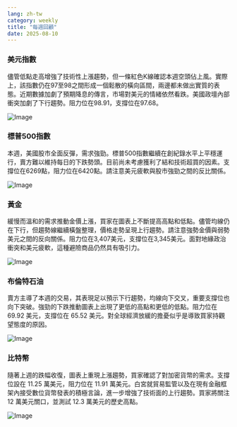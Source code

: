 ```yaml
---
lang: zh-tw
category: weekly
title: "每週回顧"
date: 2025-08-10
---
```


### 美元指數

儘管低點走高增強了技術性上漲趨勢，但一條紅色K線確認本週空頭佔上風。實際上，該指數仍在97至98之間形成一個鬆散的橫向區間，兩邊都未做出實質的表態。近期數據加劇了預期降息的傳言，市場對美元的情緒依然看跌。美國政壇內部衝突加劇了下行趨勢。阻力位在98.91，支撐位在97.68。

![Image](https://markleighedu.github.io/img/Aug-2025/10-Aug-2025/usdindex.jpg)

### 標普500指數

本週，美國股市全面反彈，需求強勁。標普500指數繼續在創紀錄水平上平穩運行，賣方難以維持每日的下跌勢頭。目前尚未考慮獲利了結和技術超買的因素。支撐位在6269點，阻力位在6420點。請注意美元疲軟與股市強勁之間的反比關係。

![Image](https://markleighedu.github.io/img/Aug-2025/10-Aug-2025/sp500.jpg)

### 黃金

緩慢而溫和的需求推動金價上漲，買家在圖表上不斷提高高點和低點。儘管均線仍在下行，但趨勢線繼續橫盤整理，價格走勢呈現上行趨勢。請注意強勢金價與弱勢美元之間的反向關係。阻力位在3,407美元，支撐位在3,345美元。面對地緣政治衝突和美元疲軟，這種避險商品仍然具有吸引力。

![Image](https://markleighedu.github.io/img/Aug-2025/10-Aug-2025/gold.jpg)

### 布倫特石油

賣方主導了本週的交易，其表現足以預示下行趨勢，均線向下交叉，重要支撐位也向下突破。強勁的下跌推動圖表上出現了更低的高點和更低的低點。阻力位在 69.92 美元，支撐位在 65.52 美元。對全球經濟放緩的擔憂似乎是導致買家持觀望態度的原因。

![Image](https://markleighedu.github.io/img/Aug-2025/10-Aug-2025/brentoil.jpg)

### 比特幣

隨著上週的跌幅收復，圖表上重現上漲趨勢，買家確認了對加密貨幣的需求。支撐位設在 11.25 萬美元，阻力位在 11.91 萬美元。白宮就貿易監管以及在現有金融框架內接受數位貨幣發表的積極言論，進一步增強了技術面的上行趨勢。買家將關注 12 萬美元關口，並測試 12.3 萬美元的歷史高點。

![Image](https://markleighedu.github.io/img/Aug-2025/10-Aug-2025/bitcoin.jpg)

